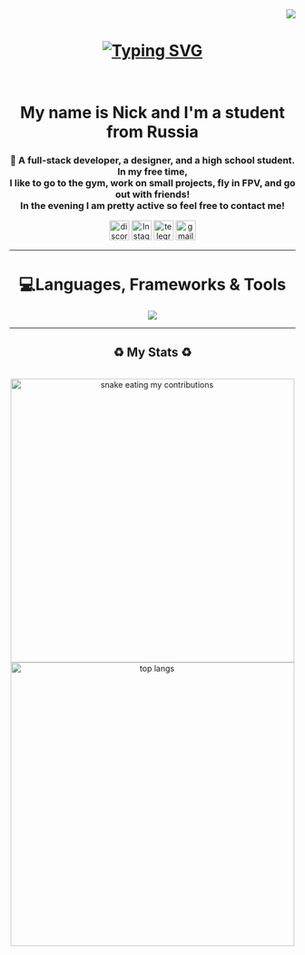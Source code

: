 <img align="right" src="https://visitor-badge.laobi.icu/badge?page_id=jwenjian.visitor-badge" />
<br>
<h1 align="center">
  <a href="https://git.io/typing-svg"><img src="https://readme-typing-svg.demolab.com?font=Fira+Code&weight=600&size=40&pause=500&color=676767&center=true&vCenter=true&random=false&width=435&lines=Loading+.+.+.;Loading+.+.+.;Loading+.+.+." alt="Typing SVG" /></a></h1>
<br>
<h1 align="center" >My name is Nick and I'm a student from Russia</h1>
  <h3 align="center">🦐 A full-stack developer, a designer, and a high school student. In my free time, 
   <br> I like to go to the gym, work on small projects, fly in FPV, and go out with friends! <br> In the evening I am pretty active so  feel free to contact me!</h3>
<div align="center">
  <img src="https://img.shields.io/static/v1?message=Discord&logo=discord&label=&color=7289DA&logoColor=white&labelColor=&style=for-the-badge" height="35" alt="discord logo"  />
  <img src="https://img.shields.io/static/v1?message=Instagram&logo=instagram&label=&color=E4405F&logoColor=white&labelColor=&style=for-the-badge" height="35" alt="Instagram logo"  />
  <img src="https://img.shields.io/static/v1?message=Telegram&logo=telegram&label=&color=2CA5E0&logoColor=white&labelColor=&style=for-the-badge" height="35" alt="telegram logo"  />
  <img src="https://img.shields.io/static/v1?message=Gmail&logo=gmail&label=&color=D14836&logoColor=white&labelColor=&style=for-the-badge" height="35" alt="gmail logo"  />
</div>
<hr>
<h1 align="center">💻Languages, Frameworks & Tools</h1>

<p align="center">
  <a href="https://skillicons.dev">
    <img src="https://skillicons.dev/icons?i=github,bootstrap,azure,cpp,css,html,figma,ai,ps,js,vscode,visualstudio&perline=6" />
  </a>
</p>
<hr>
<div align="center">
  <h2>♻️ My Stats ♻️</h2>
  <br>
  <div align="center">
  <img  width=500  alt="snake eating my contributions" src="https://github-readme-stats.vercel.app/api?username=nekalashnik22&theme=transparent" />
  <br>
  <img width=500 align="center" src="https://github-readme-stats-salesp07.vercel.app/api/top-langs/?username=nekalashnik22&hide=HTML&langs_count=8&layout=compact&theme=transparent&border_radius=10&size_weight=0.5&count_weight=0.5&exclude_repo=github-readme-stats" alt="top langs" />
  </div>
  <br/><br/><br/>
</div>


